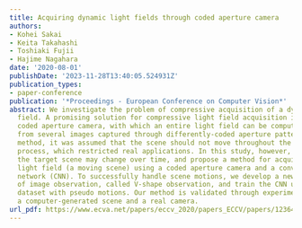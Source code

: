 ```yaml
---
title: Acquiring dynamic light fields through coded aperture camera
authors:
- Kohei Sakai
- Keita Takahashi
- Toshiaki Fujii
- Hajime Nagahara
date: '2020-08-01'
publishDate: '2023-11-28T13:40:05.524931Z'
publication_types:
- paper-conference
publication: '*Proceedings - European Conference on Computer Vision*'
abstract: We investigate the problem of compressive acquisition of a dynamic light
  field. A promising solution for compressive light field acquisition is to use a
  coded aperture camera, with which an entire light field can be computationally reconstructed
  from several images captured through differently-coded aperture patterns. With this
  method, it was assumed that the scene should not move throughout the complete acquisition
  process, which restricted real applications. In this study, however, we assume that
  the target scene may change over time, and propose a method for acquiring a dynamic
  light field (a moving scene) using a coded aperture camera and a convolutional neural
  network (CNN). To successfully handle scene motions, we develop a new configuration
  of image observation, called V-shape observation, and train the CNN using a dynamic-light-field
  dataset with pseudo motions. Our method is validated through experiments using both
  a computer-generated scene and a real camera.
url_pdf: https://www.ecva.net/papers/eccv_2020/papers_ECCV/papers/123640358.pdf
---
```

